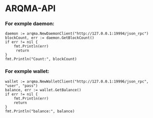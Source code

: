 # ARQMA-API

### For exmple daemon:

```
daemon := arqma.NewDaemonClient("http://127.0.0.1:19994/json_rpc")
blockCount, err := daemon.GetBlockCount()
if err != nil {
    fmt.Println(err)
     return
} 
fmt.Println("Count:", blockCount)

```

### For exmple wallet:
```
wallet := arqma.NewWalletClient("http://127.0.0.1:19996/json_rpc", "user", "pass")
balance, err := wallet.GetBalance()
if err != nil {
	fmt.Println(err)
	return
}
fmt.Println("balance:", balance)
```
